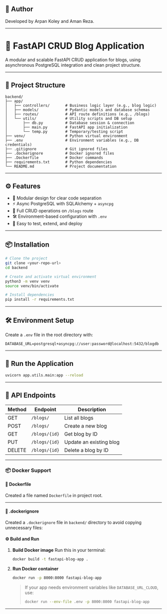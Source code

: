 


## 👤 Author

Developed by Arpan Koley and Aman Reza.


---

# 🚀 FastAPI CRUD Blog Application

A modular and scalable FastAPI CRUD application for blogs, using asynchronous PostgreSQL integration and clean project structure.

---

## 🧱 Project Structure

```
backend/
├── app/
│   ├── controllers/       # Business logic layer (e.g., blog logic)
│   ├── models/            # Pydantic models and database schemas
│   ├── routes/            # API route definitions (e.g., /blogs)
│   └── utils/             # Utility scripts and DB setup
│       ├── db.py          # Database session & connection
│       ├── main.py        # FastAPI app initialization
│       └── temp.py        # Temporary/testing script
├── venv/                  # Python virtual environment
├── .env                   # Environment variables (e.g., DB credentials)
├── .gitignore             # Git ignored files
├── .dockerignore          # Docker ignored files
├── .Dockerfile            # Docker commands
├── requirements.txt       # Python dependencies
└── README.md              # Project documentation
```

---

## ⚙️ Features

* 🧩 Modular design for clear code separation
* ⚡ Async PostgreSQL with SQLAlchemy + `asyncpg`
* 🔁 Full CRUD operations on `/blogs` route
* 🛠️ Environment-based configuration with `.env`
* 🧪 Easy to test, extend, and deploy

---

## 📦 Installation

```bash
# Clone the project
git clone <your-repo-url>
cd backend

# Create and activate virtual environment
python3 -m venv venv
source venv/bin/activate

# Install dependencies
pip install -r requirements.txt
```

---

## 🛠️ Environment Setup

Create a `.env` file in the root directory with:

```env
DATABASE_URL=postgresql+asyncpg://user:password@localhost:5432/blogdb
```

---

## 🏃 Run the Application

```bash
uvicorn app.utils.main:app --reload
```

---

## 📌 API Endpoints

| Method | Endpoint      | Description             |
| ------ | ------------- | ----------------------- |
| GET    | `/blogs/`     | List all blogs          |
| POST   | `/blogs/`     | Create a new blog       |
| GET    | `/blogs/{id}` | Get blog by ID          |
| PUT    | `/blogs/{id}` | Update an existing blog |
| DELETE | `/blogs/{id}` | Delete a blog by ID     |



---

### 📦 Docker Support

#### 🐳 Dockerfile

Created a file named `Dockerfile` in project root.

---

#### 📂 .dockerignore

Created a `.dockerignore` file in `backend/` directory to avoid copying unnecessary files:

#### ⚙️ Build and Run

1. **Build Docker image**
   Run this in your terminal:

   ```bash
   docker build -t fastapi-blog-app .
   ```

2. **Run Docker container**

   ```bash
   docker run -p 8000:8000 fastapi-blog-app
   ```

   > If your app needs environment variables like `DATABASE_URL_CLOUD`, use:
   >
   > ```bash
   > docker run --env-file .env -p 8000:8000 fastapi-blog-app
   > ```

---
